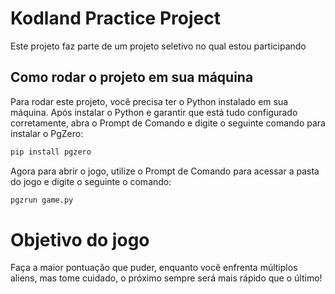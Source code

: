 
# Kodland Practice Project

Este projeto faz parte de um projeto seletivo no qual estou participando 


## Como rodar o projeto em sua máquina

Para rodar este projeto, você precisa ter o Python instalado em sua máquina.
Após instalar o Python e garantir que está tudo configurado corretamente, abra o Prompt de Comando e digite o seguinte comando para instalar o PgZero:
```bash
pip install pgzero
```
Agora para abrir o jogo, utilize o Prompt de Comando para acessar a pasta do jogo e digite o seguinte o comando:
```bash
pgzrun game.py
```

# Objetivo do jogo

Faça a maior pontuação que puder, enquanto você enfrenta múltiplos aliens, mas tome cuidado, o próximo sempre será mais rápido que o último!